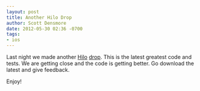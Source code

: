 ```yaml
---
layout: post
title: Another Hilo Drop
author: Scott Densmore
date: 2012-05-30 02:36 -0700
tags:
- ios
---
```


Last night we made another [Hilo](http://hilo.codeplex.com/) [drop](http://hilo.codeplex.com/SourceControl/list/changesets). This is the latest greatest code and tests. We are getting close and the code is getting better. Go download the latest and give feedback.

Enjoy!

